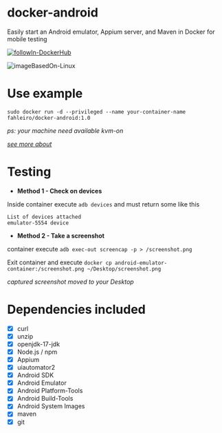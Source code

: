 # docker-android
Easily start an Android emulator, Appium server, and Maven in Docker for mobile testing

[![followIn-DockerHub](https://img.shields.io/badge/followIn-DockerHub-blue?logo=docker&logoColor=white)](https://hub.docker.com/repository/docker/fahleiro/docker-android/general/ "Go to Docker homepage")

![imageBasedOn-Linux](https://img.shields.io/badge/imageBasedOn-Linux-purple?logo=linux&logoColor=white)


# Use example
`sudo docker run -d --privileged --name your-container-name fahleiro/docker-android:1.0`

_ps: your machine need available kvm-on_

[_see more about_](https://developer.android.com/studio/run/emulator-acceleration)

# Testing

- **Method 1 - Check on devices**

Inside container execute `adb devices` and must return some like this
```
List of devices attached
emulator-5554 device
```

- **Method 2 - Take a screenshot**

container execute `adb exec-out screencap -p > /screenshot.png`

Exit container and execute `docker cp android-emulator-container:/screenshot.png ~/Desktop/screenshot.png`

_captured screenshot moved to your Desktop_

# Dependencies included
- [X] curl
- [X] unzip
- [X] openjdk-17-jdk
- [X] Node.js /  npm
- [X] Appium
- [X] uiautomator2
- [X] Android SDK
- [X] Android Emulator
- [X] Android Platform-Tools
- [X] Android Build-Tools
- [X] Android System Images
- [X] maven
- [X] git
